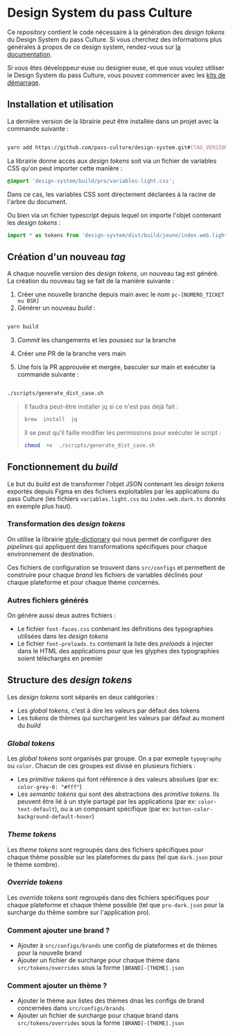# Design System du pass Culture

Ce _repository_ contient le code nécessaire à la génération des _design tokens_ du Design System du pass Culture. Si vous cherchez des informations plus générales à propos de ce design system, rendez-vous sur [la documentation](https://zeroheight.com/6b27136ed).

Si vous êtes développeur·euse ou designer·euse, et que vous voulez utiliser le Design System du pass Culture, vous pouvez commencer avec les [kits de démarrage](https://zeroheight.com/6b27136ed/p/02dbf9-kit-de-demarrage).

## Installation et utilisation

La dernière version de la librairie peut être installée dans un projet avec la commande suivante :

```bash

yarn add https://github.com/pass-culture/design-system.git#[TAG_VERSION]

```

La librairie donne accès aux _design tokens_ soit via un fichier de variables CSS qu'on peut importer cette manière :

```css
@import 'design-system/build/pro/variables-light.css';
```

Dans ce cas, les variables CSS sont directement déclarées à la racine de l'arbre du document.

Ou bien via un fichier typescript depuis lequel on importe l'objet contenant les _design tokens_ :

```js
import * as tokens from 'design-system/dist/build/jeune/index.web.light.ts'
```

## Création d'un nouveau _tag_

A chaque nouvelle version des _design tokens_, un nouveau tag est généré. La création du nouveau tag se fait de la manière suivante :

1. Créer une nouvelle branche depuis main avec le nom `pc-[NUMERO_TICKET ou BSR]`
2. Générer un nouveau _build_ :

```bash

yarn build

```

3. _Commit_ les changements et les poussez sur la branche

4. Créer une PR de la branche vers main

5. Une fois la PR approuvée et mergée, basculer sur main et exécuter la commande suivante :

```bash

./scripts/generate_dist_case.sh

```

> Il faudra peut-être installer jq si ce n'est pas déjà fait :
>
> ```bash
> brew  install  jq
> ```
>
> Il se peut qu'il faille modifier les permissions pour exécuter le script :
>
> ```bash
> chmod  +x  ./scripts/generate_dist_case.sh
> ```

## Fonctionnement du _build_

Le but du _build_ est de transformer l'objet JSON contenant les _design tokens_ exportés depuis Figma en des fichiers exploitables par les applications du pass Culture (les fichiers `variables.light.css` ou `index.web.dark.ts` donnés en exemple plus haut).

### Transformation des _design tokens_

On utilise la librairie [style-dictionary](https://github.com/amzn/style-dictionary) qui nous permet de configurer des _pipelines_ qui appliquent des transformations spécifiques pour chaque environnement de destination.

Ces fichiers de configuration se trouvent dans `src/configs` et permettent de construire pour chaque _brand_ les fichiers de variables déclinés pour chaque plateforme et pour chaque thème concernés.

### Autres fichiers générés

On génère aussi deux autres fichiers :

- Le fichier `font-faces.css` contenant les définitions des typographies utilisées dans les _design tokens_
- Le fichier `font-preloads.ts` contenant la liste des _preloads_ à injecter dans le HTML des applications pour que les glyphes des typographies soient téléchargés en premier

## Structure des _design tokens_

Les _design tokens_ sont séparés en deux catégories :

- Les _global tokens_, c'est à dire les valeurs par défaut des tokens
- Les _tokens_ de thèmes qui surchargent les valeurs par défaut au moment du _build_

### _Global tokens_

Les _global tokens_ sont organisés par groupe. On a par exmeple `typography` ou `color`. Chacun de ces groupes est divisé en plusieurs fichiers :

- Les _primitive tokens_ qui font référence à des valeurs absolues (par ex: `color-grey-0: "#fff"`)
- Les _semantic tokens_ qui sont des abstractions des _primitive tokens_. Ils peuvent être lié à un style partagé par les applications (par ex: `color-text-default`), ou a un composant spécifique (par ex: `button-color-background-default-hover`)

### _Theme tokens_

Les _theme tokens_ sont regroupés dans des fichiers spécifiques pour chaque thème possible sur les plateformes du pass (tel que `dark.json` pour le thème sombre).

### _Override tokens_

Les _override tokens_ sont regroupés dans des fichiers spécifiques pour chaque plateforme et chaque thème possible (tel que `pro-dark.json` pour la surcharge du thème sombre sur l'application pro).

### Comment ajouter une brand ?

- Ajouter à `src/configs/brands` une config de plateformes et de thèmes pour la nouvelle brand
- Ajouter un fichier de surcharge pour chaque thème dans `src/tokens/overrides` sous la forme `[BRAND]-[THEME].json`

### Comment ajouter un thème ?

- Ajouter le thème aux listes des thèmes dnas les configs de brand concernées dans `src/configs/brands`
- Ajouter un fichier de surcharge pour chaque brand dans `src/tokens/overrides` sous la forme `[BRAND]-[THEME].json`

